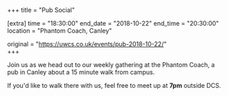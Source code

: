 +++
title = "Pub Social"

[extra]
time = "18:30:00"
end_date = "2018-10-22"
end_time = "20:30:00"
location = "Phantom Coach, Canley"

original = "https://uwcs.co.uk/events/pub-2018-10-22/"    
+++

Join us as we head out to our weekly gathering at the Phantom Coach, a pub in Canley about a 15 minute walk from campus.

If you'd like to walk there with us, feel free to meet up at **7pm** outside DCS.

